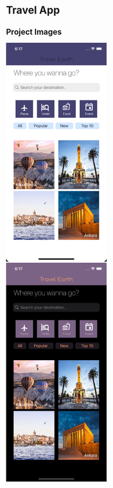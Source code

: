 
# Travel App

## Project Images

<img src="https://github.com/akolukirik/BootcampHomeworks/blob/main/Homework3/img/img1.png" width="276" height="597"> <img src="https://github.com/akolukirik/BootcampHomeworks/blob/main/Homework3/img/img2.png" width="276" height="597"> 
